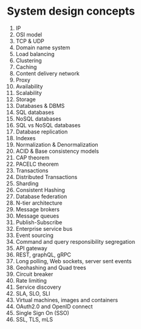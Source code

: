 # System design concepts

1. IP
2. OSI model
3. TCP & UDP
4. Domain name system
5. Load balancing
6. Clustering
7. Caching
8. Content delivery network
9. Proxy
10. Availability
11. Scalability
12. Storage
13. Databases & DBMS
14. SQL databases
15. NoSQL databases
16. SQL vs NoSQL databases
17. Database replication
18. Indexes
19. Normalization & Denormalization
20. ACID & Base consistency models
21. CAP theorem
22. PACELC theorem
23. Transactions
24. Distributed Transactions
25. Sharding
26. Consistent Hashing
27. Database federation
28. N-tier architecture
29. Message brokers
30. Message queues
31. Publish-Subscribe
32. Enterprise service bus
33. Event sourcing
34. Command and query responsibility segregation
35. API gateway
36. REST, graphQL, gRPC
37. Long polling, Web sockets, server sent events
38. Geohashing and Quad trees
39. Circuit breaker
40. Rate limiting
41. Service discovery
42. SLA, SLO, SLI
43. Virtual machines, images and containers
44. OAuth2.0 and OpenID connect
45. Single Sign On (SSO)
46. SSL, TLS, mLS